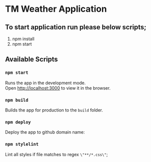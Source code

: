 # TM Weather Application

## To start application run please below scripts;

1. npm install
2. npm start

## Available Scripts

### `npm start`

Runs the app in the development mode.<br>
Open [http://localhost:3000](http://localhost:3000) to view it in the browser.

### `npm build`

Builds the app for production to the `build` folder.<br>

### `npm deploy`

Deploy the app to github domain name: <br>

### `npm stylelint`

Lint all styles if file matches to regex `\"**/*.css\"`;
